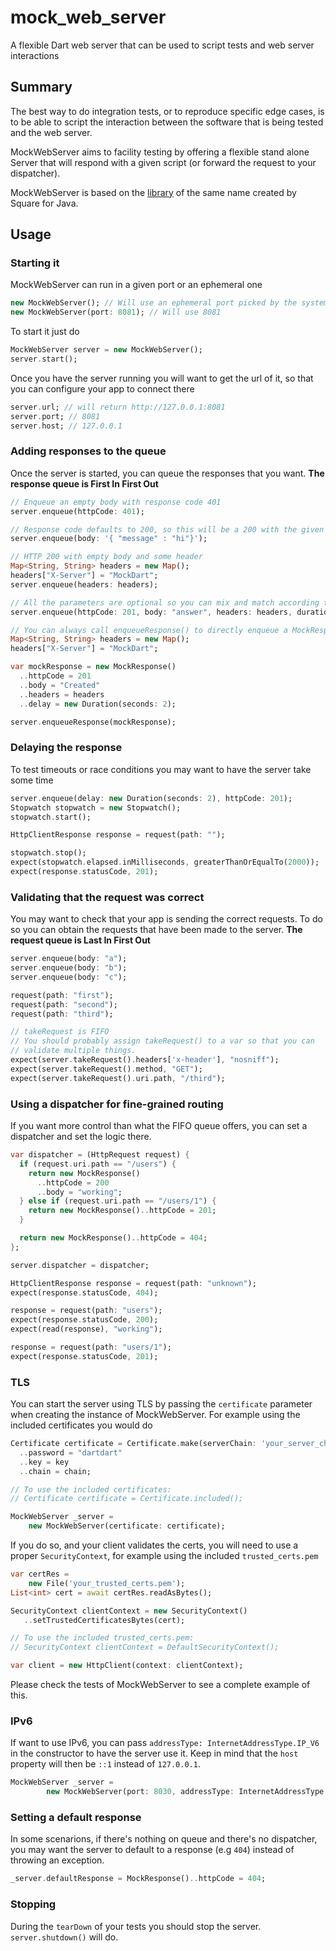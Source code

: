 # mock_web_server

A flexible Dart web server that can be used to script tests and web server interactions

## Summary

The best way to do integration tests, or to reproduce specific edge cases, is to
be able to script the interaction between the software that is being tested and the
web server.

MockWebServer aims to facility testing by offering a flexible stand alone
Server that will respond with a given script (or forward the request to your dispatcher).

MockWebServer is based on the
[library](https://github.com/square/okhttp/tree/master/mockwebserver)
of the same name created by Square for Java.

## Usage

### Starting it

MockWebServer can run in a given port or an ephemeral one

```dart
new MockWebServer(); // Will use an ephemeral port picked by the system
new MockWebServer(port: 8081); // Will use 8081
```

To start it just do

```dart
MockWebServer server = new MockWebServer();
server.start();
```

Once you have the server running you will want to get the url of it, so that you can
configure your app to connect there

```dart
server.url; // will return http://127.0.0.1:8081
server.port; // 8081
server.host; // 127.0.0.1
```

### Adding responses to the queue

Once the server is started, you can queue the responses that you want. **The response queue is
First In First Out**

```dart
// Enqueue an empty body with response code 401
server.enqueue(httpCode: 401);

// Response code defaults to 200, so this will be a 200 with the given json as the body
server.enqueue(body: '{ "message" : "hi"}');

// HTTP 200 with empty body and some header
Map<String, String> headers = new Map();
headers["X-Server"] = "MockDart";
server.enqueue(headers: headers);

// All the parameters are optional so you can mix and match according to what you need
server.enqueue(httpCode: 201, body: "answer", headers: headers, duration: duration);

// You can always call enqueueResponse() to directly enqueue a MockResponse
Map<String, String> headers = new Map();
headers["X-Server"] = "MockDart";

var mockResponse = new MockResponse()
  ..httpCode = 201
  ..body = "Created"
  ..headers = headers
  ..delay = new Duration(seconds: 2);

server.enqueueResponse(mockResponse);
```

### Delaying the response

To test timeouts or race conditions you may want to have the server take some time

```dart
server.enqueue(delay: new Duration(seconds: 2), httpCode: 201);
Stopwatch stopwatch = new Stopwatch();
stopwatch.start();

HttpClientResponse response = request(path: "");

stopwatch.stop();
expect(stopwatch.elapsed.inMilliseconds, greaterThanOrEqualTo(2000));
expect(response.statusCode, 201);
```

### Validating that the request was correct

You may want to check that your app is sending the correct requests. To do so you can obtain the
requests that have been made to the server. **The request queue is Last In First Out**

```dart
server.enqueue(body: "a");
server.enqueue(body: "b");
server.enqueue(body: "c");

request(path: "first");
request(path: "second");
request(path: "third");

// takeRequest is FIFO
// You should probably assign takeRequest() to a var so that you can 
// validate multiple things.
expect(server.takeRequest().headers['x-header'], "nosniff");
expect(server.takeRequest().method, "GET");
expect(server.takeRequest().uri.path, "/third");
```

### Using a dispatcher for fine-grained routing

If you want more control than what the FIFO queue offers, you can set a dispatcher and set
the logic there.

```dart
var dispatcher = (HttpRequest request) {
  if (request.uri.path == "/users") {
    return new MockResponse()
      ..httpCode = 200
      ..body = "working";
  } else if (request.uri.path == "/users/1") {
    return new MockResponse()..httpCode = 201;
  }

  return new MockResponse()..httpCode = 404;
};

server.dispatcher = dispatcher;

HttpClientResponse response = request(path: "unknown");
expect(response.statusCode, 404);

response = request(path: "users");
expect(response.statusCode, 200);
expect(read(response), "working");

response = request(path: "users/1");
expect(response.statusCode, 201);
```

### TLS

You can start the server using TLS by passing the `certificate` parameter
when creating the instance of MockWebServer. For example using the included certificates you would do

```dart
Certificate certificate = Certificate.make(serverChain: 'your_server_chain.pem', serverKey: 'your_server_key.pem')
  ..password = "dartdart"
  ..key = key
  ..chain = chain;

// To use the included certificates:
// Certificate certificate = Certificate.included();

MockWebServer _server =
    new MockWebServer(certificate: certificate);
```

If you do so, and your client validates the certs, you will need to use a
proper `SecurityContext`, for example using the included `trusted_certs.pem`

```dart
var certRes =
    new File('your_trusted_certs.pem');
List<int> cert = await certRes.readAsBytes();

SecurityContext clientContext = new SecurityContext()
   ..setTrustedCertificatesBytes(cert);

// To use the included trusted_certs.pem:
// SecurityContext clientContext = DefaultSecurityContext();

var client = new HttpClient(context: clientContext);

```  

Please check the tests of MockWebServer to see a complete example of this.

### IPv6

If want to use IPv6, you can pass `addressType: InternetAddressType.IP_V6` in the
constructor to have the server use it. Keep in mind that the `host` property
will then be `::1` instead of `127.0.0.1`.  

```dart
MockWebServer _server =
        new MockWebServer(port: 8030, addressType: InternetAddressType.IP_V6);

```

### Setting a default response

In some scenarions, if there's nothing on queue and there's no dispatcher, you
may want the server to default to a response (e.g `404`) instead of throwing an
exception.

```dart
_server.defaultResponse = MockResponse()..httpCode = 404;
```

### Stopping

During the `tearDown` of your tests you should stop the server. `server.shutdown()` will do.
